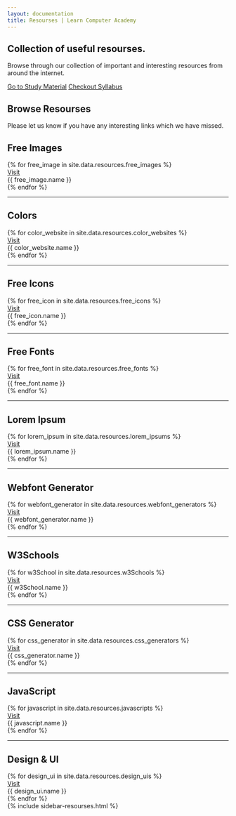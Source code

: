 ```yaml
---
layout: documentation
title: Resourses | Learn Computer Academy
---
```


 <div class="loader">
  <!-- /.End of Navbar -->
  <div class="header-2">
    <div class="container">
      <div class="row">
        <div class="col-md-12">
          <h2 class="header-title">Collection of useful resourses.</h2>
          <p class="sub-title">Browse through our collection of important and interesting resources from around the internet.</p>
          <div class="header-btn">
            <a href="/design/photoshop/photoshop-intro" class="btn btn-white btn-round">Go to Study Material</a>
            <a href="/syllabus" class="btn btn-white btn-round">Checkout Syllabus</a>
          </div>
        </div>
      </div>
    </div>
  </div>
  <!-- /.End of header -->
  <div class="page-content" style="margin-left: 0;">
    <div class="content-wrapper">
      <div class="product-demo">
        <div class="container">
          <div class="row">
            <div class="col-md-9 d-md-block rightSidebar">
              <div class="row">
                <div class="col-md-12">
                  <div class="section-title">
                    <h2>Browse Resourses</h2>
                    <p>Please let us know if you have any interesting links which we have missed.</p>
                  </div>
                </div>
              </div>
              <!-- Free Iamges Start -->
              <h2 class="link-title">Free Images</h2>
              <div class="row" id="freeImages">
                {% for free_image in site.data.resources.free_images %}
                  <div class="col-6 col-sm-6 col-md-3">
                    <div class="preview">
                      <div class="preview-content">
                        <div class="preview-img">
                          <img src="{{ site.baseurl }}/assets/img/{{ free_image.thumbnail }}" class="img-fluid" alt="" />
                          <div class="img-overlay"></div>
                          <div class="preview-btn">
                            <a href="{{ free_image.url }}" target="_blank" class="btn btn-white">Visit</a>
                          </div>
                        </div>
                      </div>
                      <div class="preview-title">{{ free_image.name }}</div>
                    </div>
                  </div>
                {% endfor %}
              </div>
              <hr>
              <!-- Colors Start -->
              <h2 class="link-title">Colors</h2>
              <div class="row" id="colors">
                {% for color_website in site.data.resources.color_websites %}
                  <div class="col-6 col-sm-6 col-md-3">
                    <div class="preview">
                      <div class="preview-content">
                        <div class="preview-img">
                          <img src="{{ site.baseurl }}/assets/img/{{ color_website.thumbnail }}" class="img-fluid" alt="">
                          <div class="img-overlay"></div>
                          <div class="preview-btn">
                            <a href="{{ color_website.url }}" target="_blank" class="btn btn-white">Visit</a>
                          </div>
                        </div>
                      </div>
                      <div class="preview-title">{{ color_website.name }}</div>
                    </div>
                    <!-- /.End of preview -->
                  </div>
                {% endfor %}
              </div>
              <hr>
              <!-- Free Icons Start -->
              <h2 class="link-title">Free Icons</h2>
              <div class="row" id="freeIcons">
                {% for free_icon in site.data.resources.free_icons %}
                  <div class="col-6 col-sm-6 col-md-3">
                    <div class="preview">
                      <div class="preview-content">
                        <div class="preview-img">
                          <img src="{{ site.baseurl }}/assets/img/{{ free_icon.thumbnail }}" class="img-fluid" alt="">
                          <div class="img-overlay"></div>
                          <div class="preview-btn">
                            <a href="{{ free_icon.url }}" target="_blank" class="btn btn-white">Visit</a>
                          </div>
                        </div>
                      </div>
                      <div class="preview-title">{{ free_icon.name }}</div>
                    </div>
                    <!-- /.End of preview -->
                  </div>
                {% endfor %}
              </div>
              <hr>
              <!-- Free Fonts Start -->
              <h2 class="link-title">Free Fonts</h2>
              <div class="row" id="freeFonts">
                {% for free_font in site.data.resources.free_fonts %}
                  <div class="col-6 col-sm-6 col-md-3">
                      <div class="preview">
                        <div class="preview-content">
                          <div class="preview-img">
                            <img src="{{ site.baseurl }}/assets/img/{{ free_font.thumbnail }}" class="img-fluid" alt="">
                            <div class="img-overlay"></div>
                            <div class="preview-btn">
                              <a href="{{ free_font.url }}" target="_blank" class="btn btn-white">Visit</a>
                            </div>
                          </div>
                        </div>
                        <div class="preview-title">{{ free_font.name }}</div>
                      </div>
                      <!-- /.End of preview -->
                    </div>
                {% endfor %}              
              </div>
              <hr>
              <!-- Lorem Ipsum Start -->
              <h2 class="link-title">Lorem Ipsum</h2>
              <div class="row" id="loremIpsum">
                {% for lorem_ipsum in site.data.resources.lorem_ipsums %}
                  <div class="col-6 col-sm-6 col-md-3">
                      <div class="preview">
                        <div class="preview-content">
                          <div class="preview-img">
                            <img src="{{ site.baseurl }}/assets/img/{{ lorem_ipsum.thumbnail }}" class="img-fluid" alt="">
                            <div class="img-overlay"></div>
                            <div class="preview-btn">
                              <a href="{{ lorem_ipsum.url }}" target="_blank" class="btn btn-white">Visit</a>
                            </div>
                          </div>
                        </div>
                        <div class="preview-title">{{ lorem_ipsum.name }}</div>
                      </div>
                      <!-- /.End of preview -->
                    </div>
                {% endfor %} 
              </div>
              <hr>
              <!-- Webfont Generator Start -->
              <h2 class="link-title">Webfont Generator</h2>
              <div class="row" id="transfonter">
                {% for webfont_generator in site.data.resources.webfont_generators %}
                  <div class="col-6 col-sm-6 col-md-3">
                      <div class="preview">
                        <div class="preview-content">
                          <div class="preview-img">
                            <img src="{{ site.baseurl }}/assets/img/{{ webfont_generator.thumbnail }}" class="img-fluid" alt="">
                            <div class="img-overlay"></div>
                            <div class="preview-btn">
                              <a href="{{ webfont_generator.url }}" target="_blank" class="btn btn-white">Visit</a>
                            </div>
                          </div>
                        </div>
                        <div class="preview-title">{{ webfont_generator.name }}</div>
                      </div>
                      <!-- /.End of preview -->
                    </div>
                {% endfor %}
              </div>
              <hr>
              <!-- W3Schools Start -->
              <h2 class="link-title">W3Schools</h2>
              <div class="row" id="w3schools">
                {% for w3School in site.data.resources.w3Schools %}
                  <div class="col-6 col-sm-6 col-md-3">
                      <div class="preview">
                        <div class="preview-content">
                          <div class="preview-img">
                            <img src="{{ site.baseurl }}/assets/img/{{ w3School.thumbnail }}" class="img-fluid" alt="">
                            <div class="img-overlay"></div>
                            <div class="preview-btn">
                              <a href="{{ w3School.url }}" target="_blank" class="btn btn-white">Visit</a>
                            </div>
                          </div>
                        </div>
                        <div class="preview-title">{{ w3School.name }}</div>
                      </div>
                      <!-- /.End of preview -->
                    </div>
                {% endfor %}
              </div>
              <hr>
              <!-- CSS Generator Start -->
              <h2 class="link-title">CSS Generator</h2>
              <div class="row" id="cssgen">
                {% for css_generator in site.data.resources.css_generators %}
                  <div class="col-6 col-sm-6 col-md-3">
                      <div class="preview">
                        <div class="preview-content">
                          <div class="preview-img">
                            <img src="{{ site.baseurl }}/assets/img/{{ css_generator.thumbnail }}" class="img-fluid" alt="">
                            <div class="img-overlay"></div>
                            <div class="preview-btn">
                              <a href="{{ css_generator.url }}" target="_blank" class="btn btn-white">Visit</a>
                            </div>
                          </div>
                        </div>
                        <div class="preview-title">{{ css_generator.name }}</div>
                      </div>
                      <!-- /.End of preview -->
                    </div>
                {% endfor %}
              </div>
              <hr>
              <!-- Javascript Start-->
              <h2 class="link-title">JavaScript</h2>
              <div class="row" id="jslib">
                {% for javascript in site.data.resources.javascripts %}
                  <div class="col-6 col-sm-6 col-md-3">
                      <div class="preview">
                        <div class="preview-content">
                          <div class="preview-img">
                            <img src="{{ site.baseurl }}/assets/img/{{ javascript.thumbnail }}" class="img-fluid" alt="">
                            <div class="img-overlay"></div>
                            <div class="preview-btn">
                              <a href="{{ javascript.url }}" target="_blank" class="btn btn-white">Visit</a>
                            </div>
                          </div>
                        </div>
                        <div class="preview-title">{{ javascript.name }}</div>
                      </div>
                      <!-- /.End of preview -->
                    </div>
                {% endfor %}
              </div>
              <!-- /. Js row -->
              <hr>
              <!-- Design & UI Start -->
              <h2 class="link-title">Design & UI</h2>
              <div class="row" id="dUi">
                {% for design_ui in site.data.resources.design_uis %}
                  <div class="col-6 col-sm-6 col-md-3">
                      <div class="preview">
                        <div class="preview-content">
                          <div class="preview-img">
                            <img src="{{ site.baseurl }}/assets/img/{{ design_ui.thumbnail }}" class="img-fluid" alt="">
                            <div class="img-overlay"></div>
                            <div class="preview-btn">
                              <a href="{{ design_ui.url }}" target="_blank" class="btn btn-white">Visit</a>
                            </div>
                          </div>
                        </div>
                        <div class="preview-title">{{ design_ui.name }}</div>
                      </div>
                      <!-- /.End of preview -->
                    </div>
                {% endfor %}
              </div>
              <!-- /.dUi row -->
            </div>
            <div class="col-md-3 d-none d-sm-none d-md-block rightSidebar">
                {% include sidebar-resourses.html %}
              <!-- /.End of section nav -->
            </div>
          </div>
        </div>
      </div>
    </div>
  </div>
